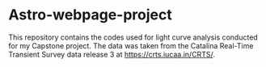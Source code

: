 # Astro-webpage-project
This repository contains the codes used for light curve analysis conducted for my Capstone project.
The data was taken from the Catalina Real-Time Transient Survey data release 3 at https://crts.iucaa.in/CRTS/. 
